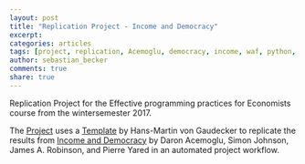 ```yaml
---
layout: post
title: "Replication Project - Income and Democracy"
excerpt: 
categories: articles
tags: [project, replication, Acemoglu, democracy, income, waf, python, stata]
author: sebastian_becker
comments: true
share: true
---
```


Replication Project for the Effective programming practices for Economists course from the wintersemester 2017.

The [Project](https://github.com/SeBecker/effective_programming_project) uses a [Template](https://github.com/hmgaudecker/econ-project-templates) by Hans-Martin von Gaudecker to replicate the results from [Income and Democracy](https://economics.mit.edu/files/9037) by Daron Acemoglu, Simon Johnson, James A. Robinson, and Pierre Yared in an automated project workflow. 



